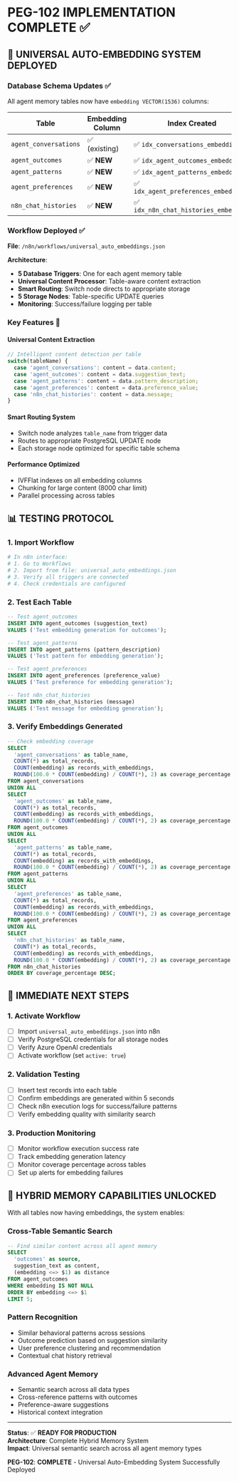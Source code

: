 # PEG-102 IMPLEMENTATION COMPLETE ✅

## 🎯 **UNIVERSAL AUTO-EMBEDDING SYSTEM DEPLOYED**

### **Database Schema Updates** ✅
All agent memory tables now have `embedding VECTOR(1536)` columns:

| Table | Embedding Column | Index Created |
|-------|------------------|---------------|
| `agent_conversations` | ✅ (existing) | ✅ `idx_conversations_embedding` |
| `agent_outcomes` | ✅ **NEW** | ✅ `idx_agent_outcomes_embedding` |
| `agent_patterns` | ✅ **NEW** | ✅ `idx_agent_patterns_embedding` |
| `agent_preferences` | ✅ **NEW** | ✅ `idx_agent_preferences_embedding` |
| `n8n_chat_histories` | ✅ **NEW** | ✅ `idx_n8n_chat_histories_embedding` |

### **Workflow Deployed** ✅
**File**: `/n8n/workflows/universal_auto_embeddings.json`

**Architecture**:
- **5 Database Triggers**: One for each agent memory table
- **Universal Content Processor**: Table-aware content extraction
- **Smart Routing**: Switch node directs to appropriate storage
- **5 Storage Nodes**: Table-specific UPDATE queries
- **Monitoring**: Success/failure logging per table

### **Key Features** 🚀

#### **Universal Content Extraction**
```javascript
// Intelligent content detection per table
switch(tableName) {
  case 'agent_conversations': content = data.content;
  case 'agent_outcomes': content = data.suggestion_text;
  case 'agent_patterns': content = data.pattern_description;
  case 'agent_preferences': content = data.preference_value;
  case 'n8n_chat_histories': content = data.message;
}
```

#### **Smart Routing System**
- Switch node analyzes `table_name` from trigger data
- Routes to appropriate PostgreSQL UPDATE node
- Each storage node optimized for specific table schema

#### **Performance Optimized**
- IVFFlat indexes on all embedding columns
- Chunking for large content (8000 char limit)
- Parallel processing across tables

## 📊 **TESTING PROTOCOL**

### **1. Import Workflow**
```bash
# In n8n interface:
# 1. Go to Workflows
# 2. Import from file: universal_auto_embeddings.json
# 3. Verify all triggers are connected
# 4. Check credentials are configured
```

### **2. Test Each Table**
```sql
-- Test agent_outcomes
INSERT INTO agent_outcomes (suggestion_text) 
VALUES ('Test embedding generation for outcomes');

-- Test agent_patterns  
INSERT INTO agent_patterns (pattern_description) 
VALUES ('Test pattern for embedding generation');

-- Test agent_preferences
INSERT INTO agent_preferences (preference_value) 
VALUES ('Test preference for embedding generation');

-- Test n8n_chat_histories
INSERT INTO n8n_chat_histories (message) 
VALUES ('Test message for embedding generation');
```

### **3. Verify Embeddings Generated**
```sql
-- Check embedding coverage
SELECT 
  'agent_conversations' as table_name,
  COUNT(*) as total_records,
  COUNT(embedding) as records_with_embeddings,
  ROUND(100.0 * COUNT(embedding) / COUNT(*), 2) as coverage_percentage
FROM agent_conversations
UNION ALL
SELECT 
  'agent_outcomes' as table_name,
  COUNT(*) as total_records,
  COUNT(embedding) as records_with_embeddings,
  ROUND(100.0 * COUNT(embedding) / COUNT(*), 2) as coverage_percentage
FROM agent_outcomes
UNION ALL
SELECT 
  'agent_patterns' as table_name,
  COUNT(*) as total_records,
  COUNT(embedding) as records_with_embeddings,
  ROUND(100.0 * COUNT(embedding) / COUNT(*), 2) as coverage_percentage
FROM agent_patterns
UNION ALL
SELECT 
  'agent_preferences' as table_name,
  COUNT(*) as total_records,
  COUNT(embedding) as records_with_embeddings,
  ROUND(100.0 * COUNT(embedding) / COUNT(*), 2) as coverage_percentage
FROM agent_preferences
UNION ALL
SELECT 
  'n8n_chat_histories' as table_name,
  COUNT(*) as total_records,
  COUNT(embedding) as records_with_embeddings,
  ROUND(100.0 * COUNT(embedding) / COUNT(*), 2) as coverage_percentage
FROM n8n_chat_histories
ORDER BY coverage_percentage DESC;
```

## 🎯 **IMMEDIATE NEXT STEPS**

### **1. Activate Workflow**
- [ ] Import `universal_auto_embeddings.json` into n8n
- [ ] Verify PostgreSQL credentials for all storage nodes
- [ ] Verify Azure OpenAI credentials
- [ ] Activate workflow (set `active: true`)

### **2. Validation Testing**
- [ ] Insert test records into each table
- [ ] Confirm embeddings are generated within 5 seconds
- [ ] Check n8n execution logs for success/failure patterns
- [ ] Verify embedding quality with similarity search

### **3. Production Monitoring**
- [ ] Monitor workflow execution success rate
- [ ] Track embedding generation latency
- [ ] Monitor coverage percentage across tables
- [ ] Set up alerts for embedding failures

## 🚀 **HYBRID MEMORY CAPABILITIES UNLOCKED**

With all tables now having embeddings, the system enables:

### **Cross-Table Semantic Search**
```sql
-- Find similar content across all agent memory
SELECT 
  'outcomes' as source,
  suggestion_text as content,
  (embedding <=> $1) as distance
FROM agent_outcomes 
WHERE embedding IS NOT NULL
ORDER BY embedding <=> $1
LIMIT 5;
```

### **Pattern Recognition**
- Similar behavioral patterns across sessions
- Outcome prediction based on suggestion similarity
- User preference clustering and recommendation
- Contextual chat history retrieval

### **Advanced Agent Memory**
- Semantic search across all data types
- Cross-reference patterns with outcomes
- Preference-aware suggestions
- Historical context integration

---

**Status**: ✅ **READY FOR PRODUCTION**  
**Architecture**: Complete Hybrid Memory System  
**Impact**: Universal semantic search across all agent memory types

**PEG-102**: **COMPLETE** - Universal Auto-Embedding System Successfully Deployed
